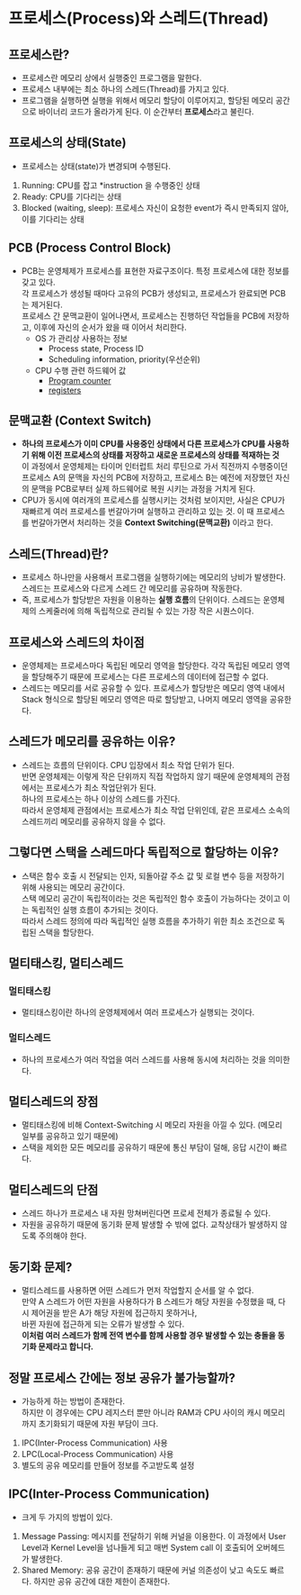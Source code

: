 # 프로세스(Process)와 스레드(Thread)

## 프로세스란?
- 프로세스란 메모리 상에서 실행중인 프로그램을 말한다.
- 프로세스 내부에는 최소 하나의 스레드(Thread)를 가지고 있다.
- 프로그램을 실행하면 실행을 위해서 메모리 할당이 이루어지고, 할당된 메모리 공간으로 바이너리 코드가 올라가게 된다. 이 순간부터 **프로세스**라고 불린다.

## 프로세스의 상태(State)
- 프로세스는 상태(state)가 변경되며 수행된다.  
1. Running: CPU를 잡고 *instruction 을 수행중인 상태
2. Ready: CPU를 기다리는 상태
3. Blocked (waiting, sleep): 프로세스 자신이 요청한 event가 즉시 만족되지 않아, 이를 기다리는 상태

## PCB (Process Control Block)
- PCB는 운영체제가 프로세스를 표현한 자료구조이다. 특정 프로세스에 대한 정보를 갖고 있다.  
각 프로세스가 생성될 때마다 고유의 PCB가 생성되고, 프로세스가 완료되면 PCB는 제거된다.  
프로세스 간 문맥교환이 일어나면서, 프로세스는 진행하던 작업들을 PCB에 저장하고, 이후에 자신의 순서가 왔을 때 이어서 처리한다.
    - OS 가 관리상 사용하는 정보
        - Process state, Process ID
        - Scheduling information, priority(우선순위)
    - CPU 수행 관련 하드웨어 값
        - [Program counter](https://m.blog.naver.com/PostView.naver?isHttpsRedirect=true&blogId=nangpas&logNo=120213145596)
        - [registers](http://itnovice1.blogspot.com/2019/08/blog-post_99.html)

## 문맥교환 (Context Switch)
- **하나의 프로세스가 이미 CPU를 사용중인 상태에서 다른 프로세스가 CPU를 사용하기 위해 이전 프로세스의 상태를 저장하고 새로운 프로세스의 상태를 적재하는 것**  
이 과정에서 운영체제는 타이머 인터럽트 처리 루틴으로 가서 직전까지 수행중이던 프로세스 A의 문맥을 자신의 PCB에 저장하고, 프로세스 B는 예전에 저장했던 자신의 문맥을 PCB로부터 실제 하드웨어로 복원 시키는 과정을 거치게 된다.
- CPU가 동시에 여러개의 프로세스를 실행시키는 것처럼 보이지만, 사실은 CPU가 재빠르게 여러 프로세스를 번갈아가며 실행하고 관리하고 있는 것. 이 때 프로세스를 번갈아가면서 처리하는 것을 **Context Switching(문맥교환)** 이라고 한다.

## 스레드(Thread)란?
- 프로세스 하나만을 사용해서 프로그램을 실행하기에는 메모리의 낭비가 발생한다. 스레드는 프로세스와 다르게 스레드 간 메모리를 공유하며 작동한다.
- 즉, 프로세스가 할당받은 자원을 이용하는 **실행 흐름**의 단위이다. 스레드는 운영체제의 스케줄러에 의해 독립적으로 관리될 수 있는 가장 작은 시퀀스이다.

## 프로세스와 스레드의 차이점
- 운영체제는 프로세스마다 독립된 메모리 영역을 할당한다. 각각 독립된 메모리 영역을 할당해주기 때문에 프로세스는 다른 프로세스의 데이터에 접근할 수 없다.
- 스레드는 메모리를 서로 공유할 수 있다. 프로세스가 할당받은 메모리 영역 내에서 Stack 형식으로 할당된 메모리 영역은 따로 할당받고, 나머지 메모리 영역을 공유한다.

## 스레드가 메모리를 공유하는 이유?
- 스레드는 흐름의 단위이다. CPU 입장에서 최소 작업 단위가 된다.  
반면 운영체제는 이렇게 작은 단위까지 직접 작업하지 않기 때문에 운영체제의 관점에서는 프로세스가 최소 작업단위가 된다.  
하나의 프로세스는 하나 이상의 스레드를 가진다.  
따라서 운영체제 관점에서는 프로세스가 최소 작업 단위인데, 같은 프로세스 소속의 스레드끼리 메모리를 공유하지 않을 수 없다.

## 그렇다면 스택을 스레드마다 독립적으로 할당하는 이유?
- 스택은 함수 호출 시 전달되는 인자, 되돌아갈 주소 값 및 로컬 변수 등을 저장하기 위해 사용되는 메모리 공간이다.  
스택 메모리 공간이 독립적이라는 것은 독립적인 함수 호출이 가능하다는 것이고 이는 독립적인 실행 흐름이 추가되는 것이다.  
따라서 스레드 정의에 따라 독립적인 실행 흐름을 추가하기 위한 최소 조건으로 독립된 스택을 할당한다.

## 멀티태스킹, 멀티스레드
### 멀티태스킹
- 멀티태스킹이란 하나의 운영체제에서 여러 프로세스가 실행되는 것이다.

### 멀티스레드
- 하나의 프로세스가 여러 작업을 여러 스레드를 사용해 동시에 처리하는 것을 의미한다.

## 멀티스레드의 장점
- 멀티태스킹에 비해 Context-Switching 시 메모리 자원을 아낄 수 있다. (메모리 일부를 공유하고 있기 때문에)
- 스택을 제외한 모든 메모리를 공유하기 때문에 통신 부담이 덜해, 응답 시간이 빠르다.

## 멀티스레드의 단점
- 스레드 하나가 프로세스 내 자원 망쳐버린다면 프로세 전체가 종료될 수 있다.
- 자원을 공유하기 때문에 동기화 문제 발생할 수 밖에 없다. 교착상태가 발생하지 않도록 주의해야 한다.

## 동기화 문제?
- 멀티스레드를 사용하면 어떤 스레드가 먼저 작업할지 순서를 알 수 없다.  
만약 A 스레드가 어떤 자원을 사용하다가 B 스레드가 해당 자원을 수정했을 때, 다시 제어권을 받은 A가 해당 자원에 접근하지 못하거나,  
바뀐 자원에 접근하게 되는 오류가 발생할 수 있다.  
**이처럼 여러 스레드가 함께 전역 변수를 함께 사용할 경우 발생할 수 있는 충돌을 동기화 문제라고 합니다.**

## 정말 프로세스 간에는 정보 공유가 불가능할까?
- 가능하게 하는 방법이 존재한다.  
하지만 이 경우에는 CPU 레지스터 뿐만 아니라 RAM과 CPU 사이의 캐시 메모리까지 초기화되기 때문에 자원 부담이 크다.

1. IPC(Inter-Process Communication) 사용
2. LPC(Local-Process Communication) 사용
3. 별도의 공유 메모리를 만들어 정보를 주고받도록 설정

## IPC(Inter-Process Communication)
- 크게 두 가지의 방법이 있다.

1. Message Passing: 메시지를 전달하기 위해 커널을 이용한다. 이 과정에서 User Level과 Kernel Level을 넘나들게 되고 매번 System call 이 호출되어 오버헤드가 발생한다.
2. Shared Memory: 공유 공간이 존재하기 때문에 커널 의존성이 낮고 속도도 빠르다. 하지만 공유 공간에 대한 제한이 존재한다.